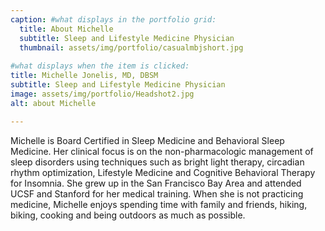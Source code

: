 ```yaml
---
caption: #what displays in the portfolio grid:
  title: About Michelle
  subtitle: Sleep and Lifestyle Medicine Physician
  thumbnail: assets/img/portfolio/casualmbjshort.jpg
  
#what displays when the item is clicked:
title: Michelle Jonelis, MD, DBSM
subtitle: Sleep and Lifestyle Medicine Physician
image: assets/img/portfolio/Headshot2.jpg
alt: about Michelle

---
```

Michelle is Board Certified in Sleep Medicine and Behavioral Sleep Medicine. Her clinical focus is on the non-pharmacologic management of sleep disorders using techniques such as bright light therapy, circadian rhythm optimization, Lifestyle Medicine and Cognitive Behavioral Therapy for Insomnia. She grew up in the San Francisco Bay Area and attended UCSF and Stanford for her medical training. When she is not practicing medicine, Michelle enjoys spending time with family and friends, hiking, biking, cooking and being outdoors as much as possible. 
